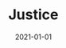 ---
title: Justice
description: Brief description of this section
cover: manuel-nageli.jpg
date: 2021-01-01
---